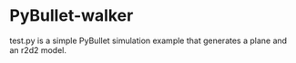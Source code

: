 # PyBullet-walker

test.py is a simple PyBullet simulation example that generates a plane and an r2d2 model.